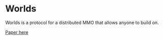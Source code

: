# Worlds

Worlds is a protocol for a distributed MMO that allows anyone to build on.

[Paper here](https://github.com/Machine-Hum/Worlds/blob/master/paper/whitepaper.pdf)

